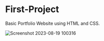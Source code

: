 # First-Project
Basic Portfolio Website using HTML and CSS.


![Screenshot 2023-08-19 100316](https://github.com/Elakstein/First-Project/assets/99462019/8ac21e19-e8ad-42c6-bdcf-821aea3c4db9)
